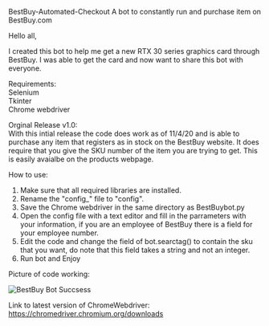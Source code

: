  BestBuy-Automated-Checkout
A bot to constantly run and purchase item on BestBuy.com


Hello all,

I created this bot to help me get a new RTX 30 series graphics card through BestBuy. I was able to get the card and now want to share this bot with everyone.

Requirements:\
 Selenium\
 Tkinter\
 Chrome webdriver
 
Orginal Release v1.0:\
With this intial release the code does work as of 11/4/20 and is able to purchase any item that registers as in stock on the BestBuy website. It does require that you give the SKU number of the item you are trying to get. This is easily avaialbe on the products webpage.
  
  
How to use:

1) Make sure that all required libraries are installed.
2) Rename the "config_" file to "config".
3) Save the Chrome webdriver in the same directory as BestBuybot.py
4) Open the config file with a text editor and fill in the parrameters with your information, if you are an employee of BestBuy there    is a field for your employee number.
5) Edit the code and change the field of bot.searctag() to contain the sku that you want, do note that this field takes a string and    not an integer. 
6) Run bot and Enjoy

Picture of code working:

![BestBuy Bot Succsess](https://user-images.githubusercontent.com/55165705/98168055-df014300-1e9e-11eb-9eeb-f8911be903d2.JPG)


Link to latest version of ChromeWebdriver:
https://chromedriver.chromium.org/downloads
